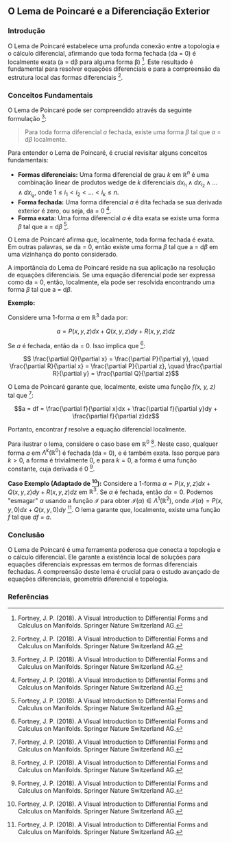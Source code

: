 ## O Lema de Poincaré e a Diferenciação Exterior

### Introdução
O Lema de Poincaré estabelece uma profunda conexão entre a topologia e o cálculo diferencial, afirmando que toda forma fechada (da = 0) é localmente exata (a = dβ para alguma forma β) [^1]. Este resultado é fundamental para resolver equações diferenciais e para a compreensão da estrutura local das formas diferenciais [^1].

### Conceitos Fundamentais

O Lema de Poincaré pode ser compreendido através da seguinte formulação [^1]:

> Para toda forma diferencial *a* fechada, existe uma forma *β* tal que *a* = d*β* localmente.

Para entender o Lema de Poincaré, é crucial revisitar alguns conceitos fundamentais:

*   **Formas diferenciais:** Uma forma diferencial de grau *k* em $\mathbb{R}^n$ é uma combinação linear de produtos wedge de *k* diferenciais $dx_{i_1} \wedge dx_{i_2} \wedge \dots \wedge dx_{i_k}$, onde $1 \leq i_1 < i_2 < \dots < i_k \leq n$.
*   **Forma fechada:** Uma forma diferencial *a* é dita fechada se sua derivada exterior é zero, ou seja, da = 0 [^1].
*   **Forma exata:** Uma forma diferencial *a* é dita exata se existe uma forma *β* tal que a = d*β* [^1].

O Lema de Poincaré afirma que, localmente, toda forma fechada é exata. Em outras palavras, se da = 0, então existe uma forma *β* tal que a = d*β* em uma vizinhança do ponto considerado.

A importância do Lema de Poincaré reside na sua aplicação na resolução de equações diferenciais. Se uma equação diferencial pode ser expressa como da = 0, então, localmente, ela pode ser resolvida encontrando uma forma *β* tal que a = d*β*.

**Exemplo:**

Considere uma 1-forma *a* em $\mathbb{R}^3$ dada por:

$$a = P(x, y, z)dx + Q(x, y, z)dy + R(x, y, z)dz$$

Se *a* é fechada, então da = 0. Isso implica que [^1]:

$$ \frac{\partial Q}{\partial x} = \frac{\partial P}{\partial y}, \quad \frac{\partial R}{\partial x} = \frac{\partial P}{\partial z}, \quad \frac{\partial R}{\partial y} = \frac{\partial Q}{\partial z}$$

O Lema de Poincaré garante que, localmente, existe uma função *f(x, y, z)* tal que [^1]:

$$a = df = \frac{\partial f}{\partial x}dx + \frac{\partial f}{\partial y}dy + \frac{\partial f}{\partial z}dz$$

Portanto, encontrar *f* resolve a equação diferencial localmente.

Para ilustrar o lema, considere o caso base em $\mathbb{R}^0$ [^1]. Neste caso, qualquer forma *a* em $\Lambda^k(\mathbb{R}^0)$ é fechada (da = 0), e é também exata. Isso porque para $k > 0$, a forma é trivialmente 0, e para $k = 0$, a forma é uma função constante, cuja derivada é 0 [^1].

**Caso Exemplo (Adaptado de [^1]):** Considere a 1-forma $\alpha = P(x,y,z)dx + Q(x,y,z)dy + R(x,y,z)dz$ em $\mathbb{R}^3$. Se $\alpha$ é fechada, então $d\alpha = 0$. Podemos "esmagar" $\alpha$ usando a função $\mathcal{I}$ para obter $\mathcal{I}(\alpha) \in \Lambda^1(\mathbb{R}^2)$, onde $\mathcal{I}(\alpha) = P(x,y,0)dx + Q(x,y,0)dy$ [^1].  O lema garante que, localmente, existe uma função *f* tal que *df = a*.

### Conclusão

O Lema de Poincaré é uma ferramenta poderosa que conecta a topologia e o cálculo diferencial. Ele garante a existência local de soluções para equações diferenciais expressas em termos de formas diferenciais fechadas. A compreensão deste lema é crucial para o estudo avançado de equações diferenciais, geometria diferencial e topologia.

### Referências
[^1]: Fortney, J. P. (2018). A Visual Introduction to Differential Forms and Calculus on Manifolds. Springer Nature Switzerland AG.
<!-- END -->